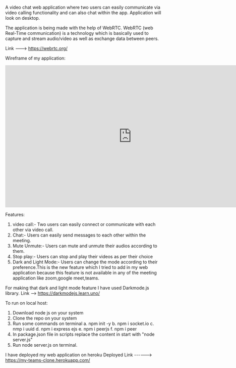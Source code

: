 A video chat web application where two users can easily communicate via video calling functionality and can also chat within the app. Application will look on desktop.

The application is being made with the help of WebRTC. WebRTC (web Real-Time communication) is a technology which is basically used to capture and stream audio/video as well as exchange data between peers.

Link --->  https://webrtc.org/

Wireframe of my application:
<iframe style="border:none" width="800" height="450" src="https://whimsical.com/embed/7LkmDNV1VEpZhh32xwsiK2"></iframe>

Features:
1. video call:- Two users can easily connect or communicate with each other via video call.
2. Chat:- Users can easily send messages to each other within the meeting.
3. Mute Unmute:- Users can mute and unmute their audios according to them.
4. Stop play:- Users can stop and play their videos as per their choice
5. Dark and Light Mode:- Users can change the mode according to their preference.This is the new feature which I tried to add in my web application because this feature is not available in any of the meeting application like zoom,google meet,teams.

For making that dark and light mode feature I have used Darkmode.js library.
Link --> https://darkmodejs.learn.uno/

To run on local host:
1. Download node js on your system
2. Clone the repo on your system
3. Run some commands on terminal
  a. npm init -y
  b. npm i socket.io
  c. nmp i uuid
  d. npm i express ejs
  e. npm i peerjs
  f. npm i peer
4. In package.json file in scripts replace the content in start with "node server.js"
5. Run node server.js on terminal. 

I have deployed my web application on heroku
Deployed Link   ------> https://my-teams-clone.herokuapp.com/



